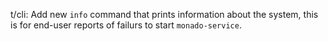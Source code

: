 t/cli: Add new `info` command that prints information about the system, this is
for end-user reports of failurs to start `monado-service`.
